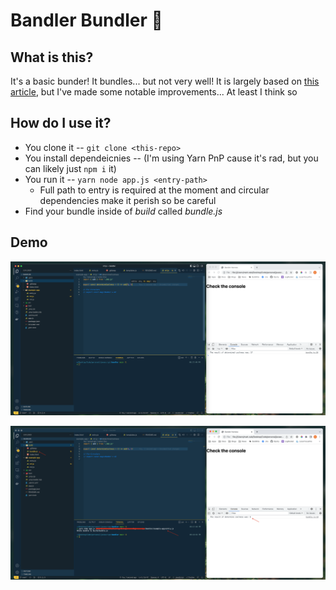 # Bandler Bundler 🧺

## What is this?

It's a basic bunder! It bundles... but not very well! It is largely based on [this article](https://dev.to/iggredible/bundle-your-javascript-code-from-scratch-3dpo), but I've made some notable improvements... At least I think so

## How do I use it?

- You clone it -- `git clone <this-repo>`
- You install dependeicnies -- (I'm using Yarn PnP cause it's rad, but you can likely just `npm i` it)
- You run it -- `yarn node app.js <entry-path>`
  - Full path to entry is required at the moment and circular dependencies make it perish so be careful
- Find your bundle inside of _build_ called _bundle.js_

## Demo

![Before](meta/before.png)

![After](meta/after.png)
